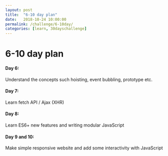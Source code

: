 ```yaml
---
layout: post
title:  "6-10 day plan"
date:   2018-10-24 10:00:00
permalink: /challenge/6-10day/
categories: [learn, 30dayschallenge]
---
```

# 6-10 day plan

#### Day 6:
Understand the concepts such hoisting, event bubbling, prototype etc.

#### Day 7:
Learn fetch API / Ajax (XHR)

#### Day 8:
Learn ES6+ new features and writing modular JavaScript

#### Day 9 and 10:
Make simple responsive website and add some interactivity with JavaScript

